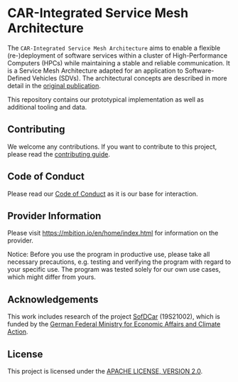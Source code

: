 <!-- SPDX-License-Identifier: Apache-2.0 -->
# CAR-Integrated Service Mesh Architecture

The `CAR-Integrated Service Mesh Architecture` aims to enable a flexible (re-)deployment of software services within a
cluster of High-Performance Computers (HPCs) while maintaining a stable and reliable communication. It is a Service Mesh
Architecture adapted for an application to Software-Defined Vehicles (SDVs). The architectural concepts are described in
more detail in the [original publication](https://doi.org/10.1145/3629104.3669938).

This repository contains our prototypical implementation as well as additional tooling and data.

## Contributing

We welcome any contributions.  If you want to contribute to this
project, please read the [contributing guide](CONTRIBUTING.md).

## Code of Conduct

Please read our [Code of Conduct](https://github.com/mercedes-benz/foss/blob/master/CODE_OF_CONDUCT.md)
as it is our base for interaction.

## Provider Information

Please visit <https://mbition.io/en/home/index.html> for information on the provider.

Notice: Before you use the program in productive use, please take all necessary precautions,
e.g. testing and verifying the program with regard to your specific use.
The program was tested solely for our own use cases, which might differ from yours.

## Acknowledgements

This work includes research of the project
[SofDCar](https://sofdcar.de/) (19S21002), which is funded by the
[German Federal Ministry for Economic Affairs and
Climate Action](https://www.bmwk.de/).

## License

This project is licensed under the [APACHE LICENSE, VERSION 2.0](LICENSE.md).